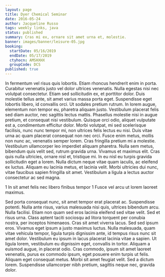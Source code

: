 ```yaml
---
layout: page
title: Dyer Chemical Seminar
date: 2016-05-24
author: Jacqueline Russo
tags: weekly links, java
status: published
summary: Cras mi ex, ornare sit amet urna et, molestie.
banner: images/banner/leisure-05.jpg
booking:
  startDate: 05/16/2019
  endDate: 05/17/2019
  ctyhocn: AMSHXHX
  groupCode: DCS
published: true
---
```

In fermentum vel risus quis lobortis. Etiam rhoncus hendrerit enim in porta. Curabitur venenatis justo vel dolor ultrices venenatis. Nulla egestas nisi nec volutpat consectetur. Etiam sed sollicitudin ex, et porttitor dolor. Duis molestie tellus ante, sit amet varius massa porta eget. Suspendisse eget lobortis libero, id convallis orci. Ut sodales pretium rutrum. In lorem augue, elementum non tempor eu, pharetra aliquam justo. Vestibulum placerat felis sed diam auctor, nec sagittis lectus mattis. Phasellus molestie nisi in augue pretium, et consequat nisi vestibulum. Quisque orci odio, aliquet vulputate est a, condimentum efficitur dolor. Morbi volutpat, mi sed scelerisque facilisis, nunc nunc tempor mi, non ultrices felis lectus eu nisi.
Duis vitae urna ac quam placerat consequat non nec orci. Fusce enim metus, mollis non nunc ac, venenatis semper lorem. Cras fringilla pretium mi a molestie. Vestibulum ullamcorper leo imperdiet aliquam pharetra. Nulla sem metus, bibendum quis velit sed, rutrum gravida urna. Vivamus et maximus elit. Cras quis nulla ultricies, ornare nisl et, tristique mi. In eu nisl eu turpis gravida sollicitudin eget a lorem. Nulla dictum neque vitae quam iaculis, ac eleifend ex luctus. Aliquam eu lacinia metus, et lacinia velit. Morbi ultricies dui nunc, vitae faucibus sapien fringilla sit amet. Vestibulum a ligula a lectus auctor consectetur ac sed magna.

1 In sit amet felis nec libero finibus tempor
1 Fusce vel arcu ut lorem laoreet maximus.

Sed porta consequat nunc, sit amet tempor erat placerat ac. Suspendisse potenti. Nulla ante risus, varius malesuada nisi quis, ultrices bibendum arcu. Nulla facilisi. Etiam non quam sed eros lacinia eleifend sed vitae velit. Sed et risus urna. Class aptent taciti sociosqu ad litora torquent per conubia nostra, per inceptos himenaeos. Cras sit amet viverra lacus. Sed sed ipsum eros. Vivamus eget ipsum a justo maximus luctus.
Nulla malesuada, quam vitae vehicula tempor, ligula turpis dignissim ante, id tempus risus nunc sit amet dolor. Vestibulum eu ipsum in lacus placerat lacinia vitae a sapien. Ut ligula lorem, vestibulum eu dignissim eget, convallis in tortor. Aliquam a euismod augue, in placerat odio. Cras commodo, ipsum sit amet laoreet venenatis, purus ex commodo ipsum, eget posuere enim turpis ut felis. Aliquam eget consequat metus. Morbi sit amet feugiat velit. Sed a dictum lorem. Suspendisse ullamcorper nibh pretium, sagittis neque nec, gravida dolor.
